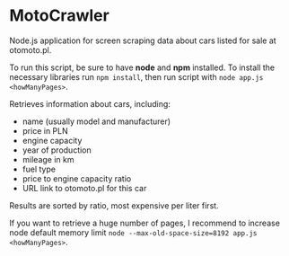 # MotoCrawler
Node.js application for screen scraping data about cars listed for sale at otomoto.pl.

To run this script, be sure to have **node** and **npm** installed.
To install the necessary libraries run `npm install`,
then run script with `node app.js <howManyPages>`.

Retrieves information about cars, including:
- name (usually model and manufacturer)
- price in PLN
- engine capacity
- year of production
- mileage in km
- fuel type
- price to engine capacity ratio
- URL link to otomoto.pl for this car

Results are sorted by ratio, most expensive per liter first.

If you want to retrieve a huge number of pages, I recommend
to increase node default memory limit `node --max-old-space-size=8192 app.js <howManyPages>`.
